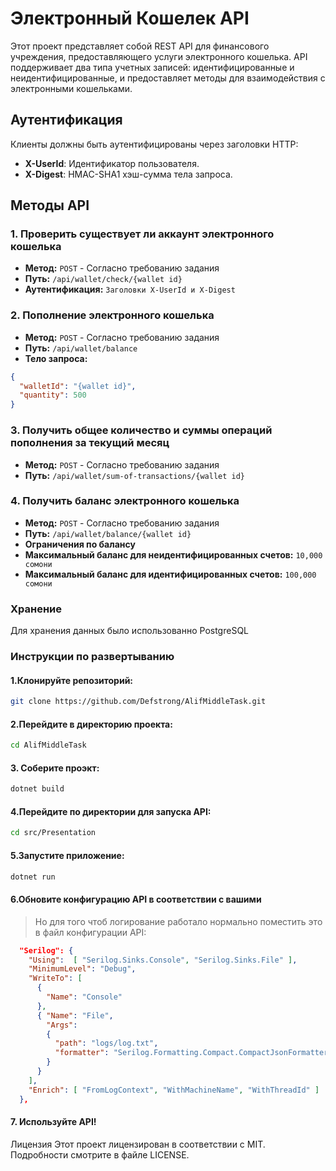 # Электронный Кошелек API

Этот проект представляет собой REST API для финансового учреждения, предоставляющего услуги электронного кошелька. API поддерживает два типа учетных записей: идентифицированные и неидентифицированные, и предоставляет методы для взаимодействия с электронными кошельками.

## Аутентификация

Клиенты должны быть аутентифицированы через заголовки HTTP:
- **X-UserId**: Идентификатор пользователя.
- **X-Digest**: HMAC-SHA1 хэш-сумма тела запроса.

## Методы API

### 1. Проверить существует ли аккаунт электронного кошелька

- **Метод:** `POST` - Согласно требованию задания
- **Путь:** `/api/wallet/check/{wallet id}`
- **Аутентификация:** `Заголовки X-UserId и X-Digest`
### 2. Пополнение электронного кошелька
- **Метод:** `POST` - Согласно требованию задания
- **Путь:** `/api/wallet/balance`
- **Тело запроса:**
```json
{
  "walletId": "{wallet id}",
  "quantity": 500
}
```
### 3. Получить общее количество и суммы операций пополнения за текущий месяц
- **Метод:** `POST` - Согласно требованию задания
- **Путь:** `/api/wallet/sum-of-transactions/{wallet id}`
### 4. Получить баланс электронного кошелька
- **Метод:** `POST` - Согласно требованию задания
- **Путь:** `/api/wallet/balance/{wallet id}`
- **Ограничения по балансу**
- **Максимальный баланс для неидентифицированных счетов:** `10,000 сомони`
- **Максимальный баланс для идентифицированных счетов:** `100,000 сомони`
### Хранение
Для хранения данных было использованно PostgreSQL

### Инструкции по развертыванию
#### 1.Клонируйте репозиторий:
```bash
git clone https://github.com/Defstrong/AlifMiddleTask.git
```

#### 2.Перейдите в директорию проекта:

```bash
cd AlifMiddleTask
```
#### 3. Соберите проэкт:
``` bash
dotnet build
```
#### 4.Перейдите по директории для запуска API:
``` bash
cd src/Presentation
```

#### 5.Запустите приложение:
```bash
dotnet run
```

#### 6.Обновите конфигурацию API в соответствии с вашими
> Но для того чтоб логирование работало нормально поместить это в файл конфигурации API:
```json
  "Serilog": {
    "Using":  [ "Serilog.Sinks.Console", "Serilog.Sinks.File" ],
    "MinimumLevel": "Debug",
    "WriteTo": [
      {
        "Name": "Console"
      },
      { "Name": "File",
        "Args":
        {
          "path": "logs/log.txt",
          "formatter": "Serilog.Formatting.Compact.CompactJsonFormatter, Serilog.Formatting.Compact"
        }
      }
    ],
    "Enrich": [ "FromLogContext", "WithMachineName", "WithThreadId" ]
  },
```

#### 7. Используйте API!

Лицензия
Этот проект лицензирован в соответствии с MIT. Подробности смотрите в файле LICENSE.
